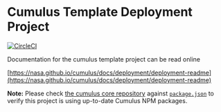 # Cumulus Template Deployment Project

[![CircleCI](https://circleci.com/gh/nasa/cumulus-template-deploy.svg?style=svg)](https://circleci.com/gh/nasa/cumulus-template-deploy)

Documentation for the cumulus template project can be read online

[https://nasa.github.io/cumulus/docs/deployment/deployment-readme](https://nasa.github.io/cumulus/docs/deployment/deployment-readme)

**Note:** Please check [the cumulus core repository](https://github.com/nasa/cumulus/) against [`package.json`](./package.json) to verify this project is using up-to-date Cumulus NPM packages.
